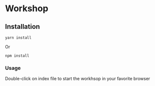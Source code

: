 # Workshop

## Installation

```shell
yarn install
```

Or

```shell
npm install
```

### Usage

Double-click on index file to start the workhsop in your favorite browser
